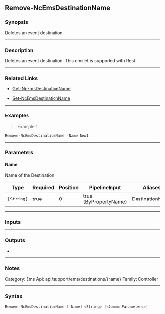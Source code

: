 Remove-NcEmsDestinationName
---------------------------

### Synopsis
Deletes an event destination.

---

### Description

Deletes an event destination. This cmdlet is supported with Rest.

---

### Related Links
* [Get-NcEmsDestinationName](Get-NcEmsDestinationName)

* [Set-NcEmsDestinationName](Set-NcEmsDestinationName)

---

### Examples
> Example 1

```PowerShell
Remove-NcEmsDestinationName -Name New1
```

---

### Parameters
#### **Name**
Name of the Destination.

|Type      |Required|Position|PipelineInput        |Aliases        |
|----------|--------|--------|---------------------|---------------|
|`[String]`|true    |0       |true (ByPropertyName)|DestinationName|

---

### Inputs

---

### Outputs
* 

---

### Notes
Category: Ems
Api: api/support/ems/destinations/{name}
Family: Controller

---

### Syntax
```PowerShell
Remove-NcEmsDestinationName [-Name] <String> [<CommonParameters>]
```
